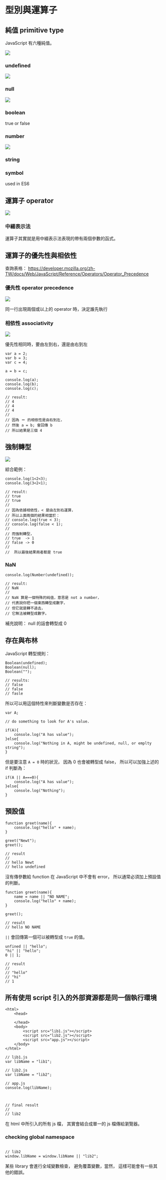 # 型別與運算子

## 純值 primitive type 

JavaScript 有六種純值。

![](https://i.imgur.com/WOWx6jq.png)

### undefined

![](https://i.imgur.com/G0IKhns.png)

### null

![](https://i.imgur.com/F4pdbtu.png)

### boolean

true or false

### number

![](https://i.imgur.com/DLUzOUp.png)

### string

### symbol

used in ES6


## 運算子 operator

![](https://i.imgur.com/bmfTo2R.png)


### 中綴表示法

運算子其實就是用中綴表示法表現的帶有兩個參數的函式。

## 運算子的優先性與相依性 

查詢表格：
https://developer.mozilla.org/zh-TW/docs/Web/JavaScript/Reference/Operators/Operator_Precedence


### 優先性 operator precedence

![](https://i.imgur.com/Q8AiS8V.png)

同一行出現兩個或以上的 operator 時，決定誰先執行

### 相依性 associativity

![](https://i.imgur.com/9klOONF.png)

優先性相同時，要由左到右，還是由右到左

```javascript=
var a = 2;
var b = 3;
var c = 4;

a = b = c;

console.log(a);
console.log(b);
console.log(c);

// result:
// 4 
// 4 
// 4 
// 
// 因為 ＝ 的相依性是由右到左，
// 然後 a = b; 會回傳 b
// 所以結果是三個 4
```

## 強制轉型 

![](https://i.imgur.com/XVWTiD8.png)

綜合範例：

```javascript=
console.log(1<2<3);
console.log(3<2<1);

// result:
// true
// true
// 
// 因為依據相依性，< 是由左到右運算，
// 所以上面兩個的結果相當於：
// console.log(true < 3);
// console.log(false < 1);
// 
// 而強制轉型，
// true  -> 1
// false -> 0
// 
//  所以最後結果兩者都是 true
```

### NaN

```javascript=
console.log(Number(undefined));

// result:
// NaN
// 
// NaN 算是一個特殊的純值，意思是 not a number，
// 代表說你把一個東西轉型成數字，
// 但它就是轉不過去，
// 它無法被轉型成數字。
```

補充說明：
null 的話會轉型成 0

## 存在與布林

JavaScript 轉型規則：

```javascript=
Boolean(undefined);
Boolean(null);
Boolean("");

// results:
// false
// false
// fasle
```

所以可以用這個特性來判斷變數是否存在：

```javascript=
var A;

// do something to look for A's value.

if(A){
    console.log("A has value");
}else{
    console.log("Nothing in A, might be undefined, null, or emplty string");
}
```

但是要注意 `A = 0` 時的狀況，
因為 0 也會被轉型成 false，
所以可以加強上述的 if 判斷為：
```javascript=
if(A || A===0){
    console.log("A has value");
}else{
    console.log("Nothing");
}
```

## 預設值

```javascript=
function greet(name){
    console.log("hello" + name);
}

greet("Newt");
greet();

// result
// 
// hello Newt
// hello undefined
```

沒有傳參數給 function 在 JavaScript 中不會有 error，
所以通常必須加上預設值的判斷。

```javascript=
function greet(name){
    name = name || "NO NAME";
    console.log("hello" + name);
}

greet();

// result
// hello NO NAME
```

`||`  會回傳第一個可以被轉型成 `true` 的值。

```javascript=
unfined || "hello";
"hi" || "hello";
0 || 1;

// result
// 
// "hello"
// "hi"
// 1
```

##  所有使用 script 引入的外部資源都是同一個執行環境

```htmlmixed=
<html>
    <head>
    
    </head>
    <body>
        <script src="lib1.js"></script>
        <script src="lib2.js"></script>
        <script src="app.js"></script>
    </body>
</html>
```

```javascript=
// lib1.js
var libName = "lib1";

// lib2.js
var libName = "lib2";

// app.js
console.log(libName);



// final result
// 
// lib2
```

在 html 中所引入的所有 js 檔，
其實會結合成單一的 js 檔傳給瀏覽器。

### checking global namespace

```javascript=

// lib2
window.libName = window.libName || "lib2";
```
某些 library 會進行全域變數檢查，
避免覆蓋變數，當然，
這樣可能會有一些其他的錯誤。
